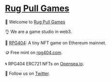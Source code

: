 # [Rug Pull Games][1]

🙌 Welcome to [Rug Pull Games][1]

👌 We are a game studio in web3.

🥕 [RPG404][2]: A tiny NFT game on Ethereum mainnet. 

🪙 Free mint on [rpg404.com][2]. 

🌀 RPG404 ERC721 NFTs on [Opensea.io][3].

🐤 Follow us on [Twitter][4].


[1]: https://rug-pull.games/
[2]: https://rpg404.com/
[3]: https://opensea.io/collection/rpg-404/
[4]: https://twitter.com/intent/follow?screen_name=rug_pull_games/
